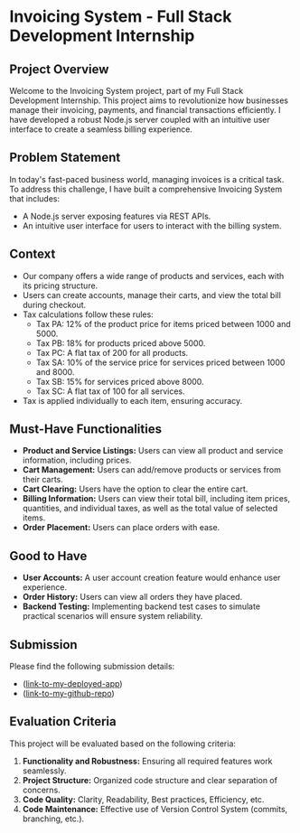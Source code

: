 # Invoicing System - Full Stack Development Internship


## Project Overview

Welcome to the Invoicing System project, part of my Full Stack Development Internship. This project aims to revolutionize how businesses manage their invoicing, payments, and financial transactions efficiently. I have developed a robust Node.js server coupled with an intuitive user interface to create a seamless billing experience.

## Problem Statement

In today's fast-paced business world, managing invoices is a critical task. To address this challenge, I have built a comprehensive Invoicing System that includes:

- A Node.js server exposing features via REST APIs.
- An intuitive user interface for users to interact with the billing system.

## Context

- Our company offers a wide range of products and services, each with its pricing structure.
- Users can create accounts, manage their carts, and view the total bill during checkout.
- Tax calculations follow these rules:
  - Tax PA: 12% of the product price for items priced between 1000 and 5000.
  - Tax PB: 18% for products priced above 5000.
  - Tax PC: A flat tax of 200 for all products.
  - Tax SA: 10% of the service price for services priced between 1000 and 8000.
  - Tax SB: 15% for services priced above 8000.
  - Tax SC: A flat tax of 100 for all services.
- Tax is applied individually to each item, ensuring accuracy.

## Must-Have Functionalities

- **Product and Service Listings:** Users can view all product and service information, including prices.
- **Cart Management:** Users can add/remove products or services from their carts.
- **Cart Clearing:** Users have the option to clear the entire cart.
- **Billing Information:** Users can view their total bill, including item prices, quantities, and individual taxes, as well as the total value of selected items.
- **Order Placement:** Users can place orders with ease.

## Good to Have

- **User Accounts:** A user account creation feature would enhance user experience.
- **Order History:** Users can view all orders they have placed.
- **Backend Testing:** Implementing backend test cases to simulate practical scenarios will ensure system reliability.

## Submission

Please find the following submission details:

- ([link-to-my-deployed-app](https://pl-assign-frontend.vercel.app/))
- ([link-to-my-github-repo](https://github.com/gurtaransingh/Plotline_Assignment))

## Evaluation Criteria

This project will be evaluated based on the following criteria:

1. **Functionality and Robustness:** Ensuring all required features work seamlessly.
2. **Project Structure:** Organized code structure and clear separation of concerns.
3. **Code Quality:** Clarity, Readability, Best practices, Efficiency, etc.
4. **Code Maintenance:** Effective use of Version Control System (commits, branching, etc.).

